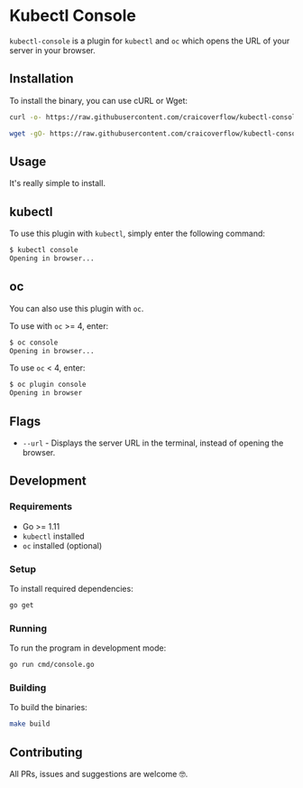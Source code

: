 # Kubectl Console

`kubectl-console` is a plugin for `kubectl` and `oc` which opens the URL of your server in your browser.

## Installation

To install the binary, you can use cURL or Wget:

```sh
curl -o- https://raw.githubusercontent.com/craicoverflow/kubectl-console/v1.0.3/scripts/install.sh | bash
```

```sh
wget -gO- https://raw.githubusercontent.com/craicoverflow/kubectl-console/v1.0.3/scripts/install.sh | bash
```

## Usage

It's really simple to install.

## kubectl

To use this plugin with `kubectl`, simply enter the following command:

```sh
$ kubectl console
Opening in browser...
```

## oc

You can also use this plugin with `oc`. 

To use with `oc` >= 4, enter:

```sh
$ oc console
Opening in browser...
```

To use `oc` < 4, enter:

```sh
$ oc plugin console
Opening in browser
```

## Flags

- `--url` - Displays the server URL in the terminal, instead of opening the browser. 

## Development

### Requirements

- Go >= 1.11
- `kubectl` installed
- `oc` installed (optional)

### Setup

To install required dependencies:

```sh
go get
```

### Running

To run the program in development mode:

```sh
go run cmd/console.go
```

### Building

To build the binaries:

```sh
make build
```

## Contributing

All PRs, issues and suggestions are welcome 🤓.